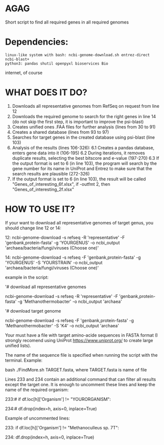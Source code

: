 # AGAG
Short script to find all required genes in all required genomes

# Dependencies:
	linux-like system with bash: ncbi-genome-download.sh entrez-direct ncbi-blast+
	python3: pandas shutil openpyxl bioservices Bio
 internet, of course

# WHAT DOES IT DO?
1. Downloads all representative genomes from RefSeq on request from line 12
2. Downloads the required genome to search for the right genes in line 14 (do not skip the first step, it is important to improve the psi-blast)
3. Creates unified ones .FAA files for further analysis (lines from 30 to 91)
4. Creates a shared database (lines from 93 to 97)
5. Searches for target genes in the created database using psi-blast (line 103)
6. Analysis of the results (lines 106-326):
6.1 Creates a pandas database, enters gene data into it (106-195)
6.2 During iterations, it removes duplicate results, selecting the best bitscore and e-value (197-270)
6.3 If the output format is set to 6 (in line 103), the program will search by the gene number for its name in UniProt and Entrez to make sure that the search results are plausible (272-326)
8. If the output format is set to 6 (in line 103), the result will be called "Genes_of_interesting_6f.xlsx", if -outfmt 2, then "Genes_of_interesting_2f.xlsx"
 
# HOW TO USE IT?
If your want to download all representative genomes of target genus, you should change line 12 or 14:

12: ncbi-genome-download -s refseq -R 'representative' -F 'genbank,protein-fasta' -g 'YOURGENUS' -o ncbi_output 'archaea/bacteria/fungi/viruses (Choose one)' 

14: ncbi-genome-download -s refseq -F 'genbank,protein-fasta' -g 'YOURGENUS' -S 'YOURSTRAIN' -o ncbi_output 'archaea/bacteria/fungi/viruses (Choose one)'

example in the script: 

'# download all representative genomes

ncbi-genome-download -s refseq -R 'representative' -F 'genbank,protein-fasta' -g 'Methanothermobacter' -o ncbi_output 'archaea'

'# download target genome

ncbi-genome-download -s refseq -F 'genbank,protein-fasta' -g 'Methanothermobacter' -S 'K4' -o ncbi_output 'archaea'

Your must have a file with target amino-acide sequences in FASTA format (I strongly recomend using UniProt https://www.uniprot.org/ to create large unified lists).

The name of the sequence file is specified when running the script with the terminal. Example:

bash ./FindMore.sh TARGET.fasta, where TARGET.fasta is name of file

Lines 233 and 234 contain an additional command that can filter all results except the target one. It is enough to uncomment these lines and keep the name of the required organism:

233:# if df.loc[h]['Organism'] != "YOURORGANISM":

234:#    df.drop(index=h, axis=0, inplace=True)

Example of uncommented lines:

233: if df.loc[h]['Organism'] != "Methanoculleus sp. 7T":

234:    df.drop(index=h, axis=0, inplace=True)

